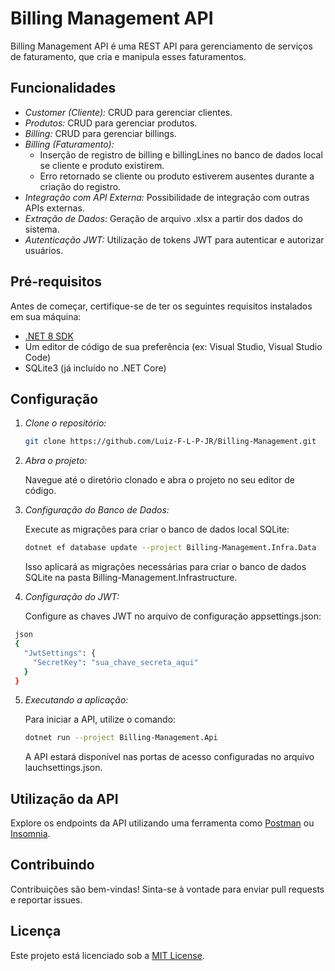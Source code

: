 # Billing Management API

Billing Management API é uma REST API para gerenciamento de serviços de faturamento, que cria e manipula esses faturamentos.

## Funcionalidades

- *Customer (Cliente):* CRUD para gerenciar clientes.
- *Produtos:* CRUD para gerenciar produtos.
- *Billing:* CRUD para gerenciar billings.
- *Billing (Faturamento):*
  - Inserção de registro de billing e billingLines no banco de dados local se cliente e produto existirem.
  - Erro retornado se cliente ou produto estiverem ausentes durante a criação do registro.
- *Integração com API Externa:* Possibilidade de integração com outras APIs externas.
- *Extração de Dados:* Geração de arquivo .xlsx a partir dos dados do sistema.
- *Autenticação JWT:* Utilização de tokens JWT para autenticar e autorizar usuários.

## Pré-requisitos

Antes de começar, certifique-se de ter os seguintes requisitos instalados em sua máquina:

- [.NET 8 SDK](https://dotnet.microsoft.com/download/dotnet/8.0)
- Um editor de código de sua preferência (ex: Visual Studio, Visual Studio Code)
- SQLite3 (já incluído no .NET Core)

## Configuração

1. *Clone o repositório:*

   ```bash
   git clone https://github.com/Luiz-F-L-P-JR/Billing-Management.git
   ```
   

2. *Abra o projeto:*

   Navegue até o diretório clonado e abra o projeto no seu editor de código.

3. *Configuração do Banco de Dados:*

   Execute as migrações para criar o banco de dados local SQLite:

   ```bash
   dotnet ef database update --project Billing-Management.Infra.Data
   ```
   

   Isso aplicará as migrações necessárias para criar o banco de dados SQLite na pasta Billing-Management.Infrastructure.

4. *Configuração do JWT:*

   Configure as chaves JWT no arquivo de configuração appsettings.json:

  ```bash
   json
   {
     "JwtSettings": {
       "SecretKey": "sua_chave_secreta_aqui"
     }
   }
   ```

5. *Executando a aplicação:*

   Para iniciar a API, utilize o comando:

   ```bash
   dotnet run --project Billing-Management.Api
   ```   

   A API estará disponível nas portas de acesso configuradas no arquivo lauchsettings.json.

## Utilização da API

Explore os endpoints da API utilizando uma ferramenta como [Postman](https://www.postman.com/) ou [Insomnia](https://insomnia.rest/).

## Contribuindo

Contribuições são bem-vindas! Sinta-se à vontade para enviar pull requests e reportar issues.

## Licença

Este projeto está licenciado sob a [MIT License](LICENSE).
